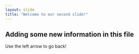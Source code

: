 ```yaml
---
layout: slide
title: "Welcome to our second slide!"
---
```

Adding some new information in this file 
---

Use the left arrow to go back!
